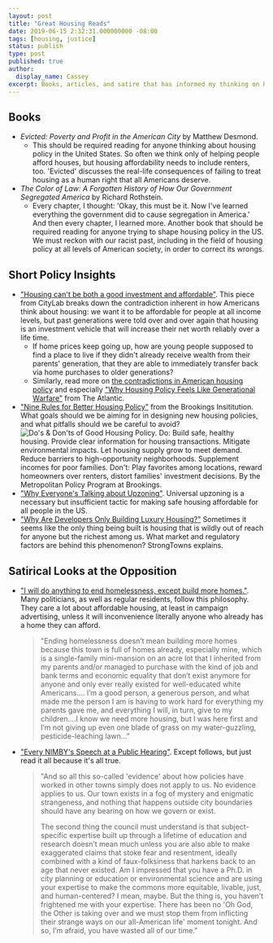 ```yaml
---
layout: post
title: "Great Housing Reads"
date: 2019-06-15 2:32:31.000000000 -08:00
tags: [housing, justice]
status: publish
type: post
published: true
author:
  display_name: Cassey
excerpt: Books, articles, and satire that has informed my thinking on housing policy over the years, and put my intuitions into words.
---
```


## Books
- _Evicted: Poverty and Profit in the American City_ by Matthew Desmond. 
  - This should be required reading for anyone thinking about housing policy in the United States. So often we think only of helping people afford houses, but housing affordability needs to include renters, too. 'Evicted' discusses the real-life consequences of failing to treat housing as a human right that all Americans deserve.
- _The Color of Law: A Forgotten History of How Our Government Segregated America_ by Richard Rothstein. 
  - Every chapter, I thought: 'Okay, this must be it. Now I've learned everything the government did to cause segregation in America.' And then every chapter, I learned more. Another book that should be required reading for anyone trying to shape housing policy in the US. We must reckon with our racist past, including in the field of housing policy at all levels of American society, in order to correct its wrongs.

## Short Policy Insights
- ["Housing can't be both a good investment and affordable"](https://www.citylab.com/perspective/2018/11/housing-cant-both-be-a-good-investment-and-be-affordable/574813/). This piece from CityLab breaks down the contradiction inherent in how Americans think about housing: we want it to be affordable for people at all income levels, but past generations were told over and over again that housing is an investment vehicle that will increase their net worth reliably over a life time. 
  - If home prices keep going up, how are young people supposed to find a place to live if they didn't already receive wealth from their parents' generation, that they are able to immediately transfer back via home purchases to older generations? 
  - Similarly, read more on [the contradictions in American housing policy](https://www.theatlantic.com/business/archive/2015/10/american-housing-policy-contradictions/410332/) and especially ["Why Housing Policy Feels Like Generational Warfare"](https://www.theatlantic.com/technology/archive/2019/06/why-millennials-cant-afford-buy-house/591532/) from The Atlantic.
- ["Nine Rules for Better Housing Policy"](https://www.brookings.edu/blog/the-avenue/2018/05/02/nine-rules-for-better-housing-policy/) from the Brookings Insititution. What goals should we be aiming for in designing new housing policies, and what pitfalls should we be careful to avoid? ![Do's & Don'ts of Good Housing Policy. Do: Build safe, healthy housing. Provide clear information for housing transactions. Mitigate environmental impacts. Let housing supply grow to meet demand. Reduce barriers to high-opportunity neighborhoods. Supplement incomes for poor families. Don't: Play favorites among locations, reward homeowners over renters, distort families' investment decisions. By the Metropolitan Policy Program at Brookings.](https://i1.wp.com/www.brookings.edu/wp-content/uploads/2018/05/2018-05-02_fig1_dos-and-donts-of-good-housing-policy_schuetz.jpg?w=768&crop=0,0px,100,9999px&ssl=1)
 - ["Why Everyone's Talking about Upzoning"](https://ggwash.org/view/72501/why-everyones-talking-about-upzoning-environment-equity). Universal upzoning is a necessary but insufficient tactic for making safe housing affordable for all people in the US. 
 - ["Why Are Developers Only Building Luxury Housing?"](https://www.strongtowns.org/journal/2018/7/25/why-are-developers-only-building-luxury-housing) Sometimes it seems like the only thing being built is housing that is wildly out of reach for anyone but the richest among us. What market and regulatory factors are behind this phenomenon? StrongTowns explains. 

## Satirical Looks at the Opposition
 - ["I will do anything to end homelessness, except build more homes."](https://www.mcsweeneys.net/articles/i-will-do-anything-to-end-homelessness-except-build-more-homes). Many politicians, as well as regular residents, follow this philosophy. They care a lot about affordable housing, at least in campaign advertising, unless it will inconvenience literally anyone who already has a home they can afford. 
   > "Ending homelessness doesn’t mean building more homes because this town is full of homes already, especially mine, which is a single-family mini-mansion on an acre lot that I inherited from my parents and/or managed to purchase with the kind of job and bank terms and economic equality that don’t exist anymore for anyone and only ever really existed for well-educated white Americans.... I’m a good person, a generous person, and what made me the person I am is having to work hard for everything my parents gave me, and everything I will, in turn, give to my children....I know we need more housing, but I was here first and I’m not giving up even one blade of grass on my water-guzzling, pesticide-leaching lawn..."
 - ["Every NIMBY's Speech at a Public Hearing"](https://www.mcsweeneys.net/articles/every-nimbys-speech-at-a-public-hearing). Except follows, but just read it all because it's all true.
   > "And so all this so-called 'evidence' about how policies have worked in other towns simply does not apply to us. No evidence applies to us. Our town exists in a fog of mystery and enigmatic strangeness, and nothing that happens outside city boundaries should have any bearing on how we govern or exist.
   > 
    > The second thing the council must understand is that subject-specific expertise built up through a lifetime of education and research doesn’t mean much unless you are also able to make exaggerated claims that stoke fear and resentment, ideally combined with a kind of faux-folksiness that harkens back to an age that never existed. Am I impressed that you have a Ph.D. in city planning or education or environmental science and are using your expertise to make the commons more equitable, livable, just, and human-centered? I mean, maybe. But the thing is, you haven’t frightened me with your expertise. There has been no 'Oh God, the Other is taking over and we must stop them from inflicting their strange ways on our all-American life' moment tonight. And so, I’m afraid, you have wasted all of our time."


